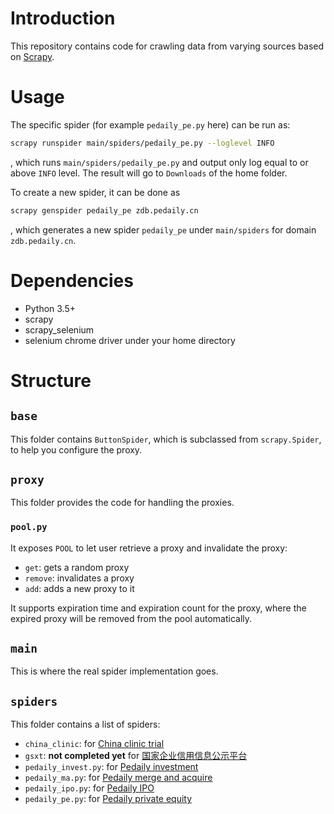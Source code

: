 # Introduction

This repository contains code for crawling data from varying sources based on [Scrapy](https://scrapy.org).

# Usage

The specific spider (for example `pedaily_pe.py` here) can be run as:
```bash
scrapy runspider main/spiders/pedaily_pe.py --loglevel INFO
```
, which runs `main/spiders/pedaily_pe.py` and output only log equal to or above `INFO` level. The 
result will go to `Downloads` of the home folder.

To create a new spider, it can be done as 
```bash
scrapy genspider pedaily_pe zdb.pedaily.cn
```
, which generates a new spider `pedaily_pe` under `main/spiders` for domain `zdb.pedaily.cn`.

# Dependencies

- Python 3.5+
- scrapy
- scrapy_selenium
- selenium chrome driver under your home directory

# Structure

## `base`

This folder contains `ButtonSpider`, which is subclassed from `scrapy.Spider`, to help you configure the proxy.

## `proxy`

This folder provides the code for handling the proxies.

### `pool.py`

It exposes `POOL` to let user retrieve a proxy and invalidate the proxy:
- `get`: gets a random proxy
- `remove`: invalidates a proxy
- `add`: adds a new proxy to it

It supports expiration time and expiration count for the proxy, where the expired proxy will be removed from the pool 
automatically.

## `main`

This is where the real spider implementation goes.

## `spiders`

This folder contains a list of spiders:
- `china_clinic`: for  [China clinic trial](https://www.chictr.org.cn)
- `gsxt`: **not completed yet** for [国家企业信用信息公示平台](https://www.gsxt.gov.cn)
- `pedaily_invest.py`: for [Pedaily investment](https://zdb.pedaily.cn/inv) 
- `pedaily_ma.py`: for [Pedaily merge and acquire](https://zdb.pedaily.cn/ma) 
- `pedaily_ipo.py`: for [Pedaily IPO](https://zdb.pedaily.cn/ipo) 
- `pedaily_pe.py`: for [Pedaily private equity](https://zdb.pedaily.cn/pe) 
